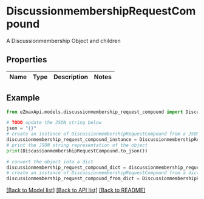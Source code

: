 # DiscussionmembershipRequestCompound

A Discussionmembership Object and children

## Properties

Name | Type | Description | Notes
------------ | ------------- | ------------- | -------------

## Example

```python
from eZmaxApi.models.discussionmembership_request_compound import DiscussionmembershipRequestCompound

# TODO update the JSON string below
json = "{}"
# create an instance of DiscussionmembershipRequestCompound from a JSON string
discussionmembership_request_compound_instance = DiscussionmembershipRequestCompound.from_json(json)
# print the JSON string representation of the object
print(DiscussionmembershipRequestCompound.to_json())

# convert the object into a dict
discussionmembership_request_compound_dict = discussionmembership_request_compound_instance.to_dict()
# create an instance of DiscussionmembershipRequestCompound from a dict
discussionmembership_request_compound_from_dict = DiscussionmembershipRequestCompound.from_dict(discussionmembership_request_compound_dict)
```
[[Back to Model list]](../README.md#documentation-for-models) [[Back to API list]](../README.md#documentation-for-api-endpoints) [[Back to README]](../README.md)


